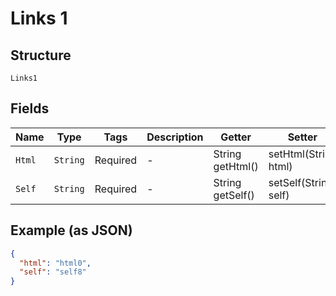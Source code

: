 
# Links 1

## Structure

`Links1`

## Fields

| Name | Type | Tags | Description | Getter | Setter |
|  --- | --- | --- | --- | --- | --- |
| `Html` | `String` | Required | - | String getHtml() | setHtml(String html) |
| `Self` | `String` | Required | - | String getSelf() | setSelf(String self) |

## Example (as JSON)

```json
{
  "html": "html0",
  "self": "self8"
}
```

